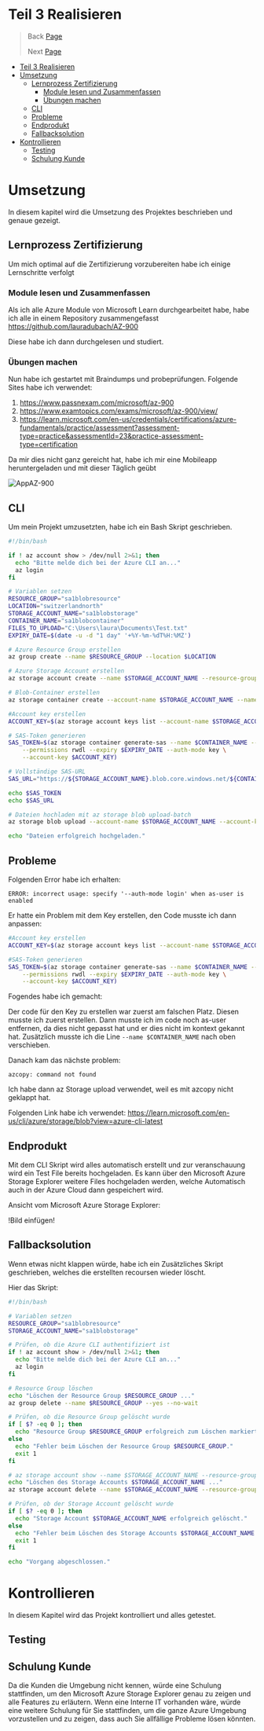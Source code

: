 # Teil 3 Realisieren

> Back [Page](https://github.com/lauradubach/Semesterarbeit1/blob/main/Sites/Teil%202%20Vorbereitung.md)
>
> Next [Page](https://github.com/lauradubach/Semesterarbeit1/blob/main/Sites/Teil%204%20Abschluss.md)


- [Teil 3 Realisieren](#teil-3-realisieren)
- [Umsetzung](#umsetzung)
  - [Lernprozess Zertifizierung](#lernprozess-zertifizierung)
    - [Module lesen und Zusammenfassen](#module-lesen-und-zusammenfassen)
    - [Übungen machen](#übungen-machen)
  - [CLI](#cli)
  - [Probleme](#probleme)
  - [Endprodukt](#endprodukt)
  - [Fallbacksolution](#fallbacksolution)
- [Kontrollieren](#kontrollieren)
  - [Testing](#testing)
  - [Schulung Kunde](#schulung-kunde)


# Umsetzung
In diesem kapitel wird die Umsetzung des Projektes beschrieben und genaue gezeigt.

## Lernprozess Zertifizierung
Um mich optimal auf die Zertifizierung vorzubereiten habe ich einige Lernschritte verfolgt

### Module lesen und Zusammenfassen
Als ich alle Azure Module von Microsoft Learn durchgearbeitet habe, habe ich alle in einem Repository zusammengefasst
https://github.com/lauradubach/AZ-900

Diese habe ich dann durchgelesen und studiert.

### Übungen machen
Nun habe ich gestartet mit Braindumps und probeprüfungen. Folgende Sites habe ich verwendet:
1. https://www.passnexam.com/microsoft/az-900
2. https://www.examtopics.com/exams/microsoft/az-900/view/
3. https://learn.microsoft.com/en-us/credentials/certifications/azure-fundamentals/practice/assessment?assessment-type=practice&assessmentId=23&practice-assessment-type=certification

Da mir dies nicht ganz gereicht hat, habe ich mir eine Mobileapp heruntergeladen und mit dieser Täglich geübt

![AppAZ-900](../Pictures/AppAZ900.png)


## CLI
Um mein Projekt umzusetzten, habe ich ein Bash Skript geschrieben.

```bash
#!/bin/bash

if ! az account show > /dev/null 2>&1; then
  echo "Bitte melde dich bei der Azure CLI an..."
  az login
fi

# Variablen setzen
RESOURCE_GROUP="sa1blobresource"
LOCATION="switzerlandnorth"
STORAGE_ACCOUNT_NAME="sa1blobstorage"
CONTAINER_NAME="sa1blobcontainer"
FILES_TO_UPLOAD="C:\Users\laura\Documents\Test.txt"
EXPIRY_DATE=$(date -u -d "1 day" '+%Y-%m-%dT%H:%MZ')

# Azure Resource Group erstellen
az group create --name $RESOURCE_GROUP --location $LOCATION

# Azure Storage Account erstellen
az storage account create --name $STORAGE_ACCOUNT_NAME --resource-group $RESOURCE_GROUP --location $LOCATION --sku Standard_LRS --kind StorageV2

# Blob-Container erstellen
az storage container create --account-name $STORAGE_ACCOUNT_NAME --name $CONTAINER_NAME

#Account key erstellen
ACCOUNT_KEY=$(az storage account keys list --account-name $STORAGE_ACCOUNT_NAME --query "[?keyName=='key2'].value" --output tsv --output tsv)

# SAS-Token generieren
SAS_TOKEN=$(az storage container generate-sas --name $CONTAINER_NAME --account-name $STORAGE_ACCOUNT_NAME \
    --permissions rwdl --expiry $EXPIRY_DATE --auth-mode key \
    --account-key $ACCOUNT_KEY)

# Vollständige SAS-URL
SAS_URL="https://${STORAGE_ACCOUNT_NAME}.blob.core.windows.net/${CONTAINER_NAME}?${SAS_TOKEN}"

echo $SAS_TOKEN
echo $SAS_URL

# Dateien hochladen mit az storage blob upload-batch
az storage blob upload --account-name $STORAGE_ACCOUNT_NAME --account-key $ACCOUNT_KEY --container-name $CONTAINER_NAME --file $FILES_TO_UPLOAD --name myblob

echo "Dateien erfolgreich hochgeladen."
```

## Probleme

Folgenden Error habe ich erhalten:

``ERROR: incorrect usage: specify '--auth-mode login' when as-user is enabled``

Er hatte ein Problem mit dem Key erstellen, den Code musste ich dann anpassen:

```bash
#Account key erstellen
ACCOUNT_KEY=$(az storage account keys list --account-name $STORAGE_ACCOUNT_NAME --query "[?keyName=='key2'].value" --output tsv --output tsv)

#SAS-Token generieren
SAS_TOKEN=$(az storage container generate-sas --name $CONTAINER_NAME --account-name $STORAGE_ACCOUNT_NAME \
    --permissions rwdl --expiry $EXPIRY_DATE --auth-mode key \
    --account-key $ACCOUNT_KEY)
```

Fogendes habe ich gemacht:

Der code für den Key zu erstellen war zuerst am falschen Platz. Diesen musste ich zuerst erstellen. Dann musste ich im code noch as-user entfernen, da dies nicht gepasst hat und er dies nicht im kontext gekannt hat. Zusätzlich musste ich die Line ``--name $CONTAINER_NAME`` nach oben verschieben.

Danach kam das nächste problem:

``azcopy: command not found``

Ich habe dann az Storage upload verwendet, weil es mit azcopy nicht geklappt hat.

Folgenden Link habe ich verwendet: https://learn.microsoft.com/en-us/cli/azure/storage/blob?view=azure-cli-latest

## Endprodukt
Mit dem CLI Skript wird alles automatisch erstellt und zur veranschauung wird ein Test File bereits hochgeladen. Es kann über den Microsoft Azure Storage Explorer weitere Files hochgeladen werden, welche Automatisch auch in der Azure Cloud dann gespeichert wird.

Ansicht vom Microsoft Azure Storage Explorer:

!Bild einfügen!

## Fallbacksolution
Wenn etwas nicht klappen würde, habe ich ein Zusätzliches Skript geschrieben, welches die erstellten recoursen wieder löscht.

Hier das Skript:
```bash
#!/bin/bash

# Variablen setzen
RESOURCE_GROUP="sa1blobresource"
STORAGE_ACCOUNT_NAME="sa1blobstorage"

# Prüfen, ob die Azure CLI authentifiziert ist
if ! az account show > /dev/null 2>&1; then
  echo "Bitte melde dich bei der Azure CLI an..."
  az login
fi

# Resource Group löschen
echo "Löschen der Resource Group $RESOURCE_GROUP ..."
az group delete --name $RESOURCE_GROUP --yes --no-wait

# Prüfen, ob die Resource Group gelöscht wurde
if [ $? -eq 0 ]; then
  echo "Resource Group $RESOURCE_GROUP erfolgreich zum Löschen markiert."
else
  echo "Fehler beim Löschen der Resource Group $RESOURCE_GROUP."
  exit 1
fi

# az storage account show --name $STORAGE_ACCOUNT_NAME --resource-group $RESOURCE_GROUP
echo "Löschen des Storage Accounts $STORAGE_ACCOUNT_NAME ..."
az storage account delete --name $STORAGE_ACCOUNT_NAME --resource-group $RESOURCE_GROUP --yes

# Prüfen, ob der Storage Account gelöscht wurde
if [ $? -eq 0 ]; then
  echo "Storage Account $STORAGE_ACCOUNT_NAME erfolgreich gelöscht."
else
  echo "Fehler beim Löschen des Storage Accounts $STORAGE_ACCOUNT_NAME."
  exit 1
fi

echo "Vorgang abgeschlossen."
```

# Kontrollieren
In diesem Kapitel wird das Projekt kontrolliert und alles getestet.

## Testing

## Schulung Kunde
Da die Kunden die Umgebung nicht kennen, würde eine Schulung stattfinden, um den Microsoft Azure Storage Explorer genau zu zeigen und alle Features zu erläutern. Wenn eine Interne IT vorhanden wäre, würde eine weitere Schulung für Sie stattfinden, um die ganze Azure Umgebung vorzustellen und zu zeigen, dass auch Sie allfällige Probleme lösen könnten.